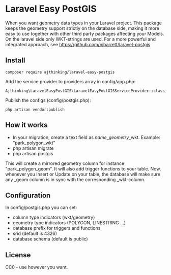 # Laravel Easy PostGIS

When you want geometry data types in your Laravel project. This package keeps the geometry support strictly on the database side, making it more easy to use together with other third party packages affecting your Models. On the laravel side only WKT-strings are used. For a more powerful and integrated approach, see https://github.com/njbarrett/laravel-postgis

## Install
    composer require ajthinking/laravel-easy-postgis
Add the service provider to providers array in config/app.php:

    Ajthinking\LaravelEasyPostGIS\LaravelEasyPostGISServiceProvider::class, 

Publish the configs (config/postgis.php):

    php artisan vendor:publish

## How it works

* In your migration, create a text field as $name$_$geometry$_wkt. Example: "park_polygon_wkt"
* php artisan migrate
* php artisan postgis

This will create a mirrored geometry column for instance "park_polygon_geom". It will also add trigger functions to your table.
Now, whenever you Insert or Update on your table, the database will make sure any _geom column is in sync with the corresponding _wkt-column.

## Configuration

In config/postgis.php you can set:
* column type indicators (wkt/geometry)
* geometry type indicators (POLYGON, LINESTRING ...)
* database prefix for triggers and functions
* srid (default is 4326)
* database schema (default is public)

## License

CC0 - use however you want.
